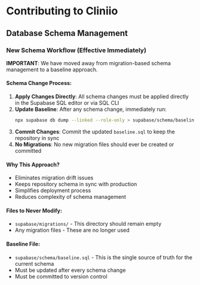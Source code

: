 # Contributing to Cliniio

## Database Schema Management

### New Schema Workflow (Effective Immediately)

**IMPORTANT**: We have moved away from migration-based schema management to a baseline approach.

#### Schema Change Process:

1. **Apply Changes Directly**: All schema changes must be applied directly in the Supabase SQL editor or via SQL CLI
2. **Update Baseline**: After any schema change, immediately run:
   ```bash
   npx supabase db dump --linked --role-only > supabase/schema/baseline.sql
   ```
3. **Commit Changes**: Commit the updated `baseline.sql` to keep the repository in sync
4. **No Migrations**: No new migration files should ever be created or committed

#### Why This Approach?

- Eliminates migration drift issues
- Keeps repository schema in sync with production
- Simplifies deployment process
- Reduces complexity of schema management

#### Files to Never Modify:

- `supabase/migrations/` - This directory should remain empty
- Any migration files - These are no longer used

#### Baseline File:

- `supabase/schema/baseline.sql` - This is the single source of truth for the current schema
- Must be updated after every schema change
- Must be committed to version control
